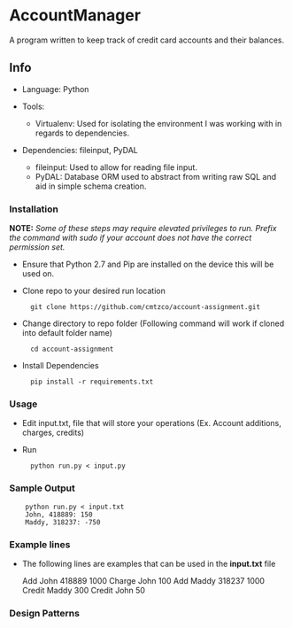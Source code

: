 # AccountManager
A program written to keep track of credit card accounts and their balances.

## Info

- Language: Python

- Tools:
    - Virtualenv: Used for isolating the environment I was working with in regards to dependencies.

- Dependencies: fileinput, PyDAL
    - fileinput: Used to allow for reading file input.
    - PyDAL: Database ORM used to abstract from writing raw SQL and aid in simple schema creation.


### Installation

**NOTE:** *Some of these steps may require elevated privileges to run.  Prefix the command with sudo if your account does not have the correct permission set.*

- Ensure that Python 2.7 and Pip are installed on the device this will be used on.

- Clone repo to your desired run location

        git clone https://github.com/cmtzco/account-assignment.git

- Change directory to repo folder (Following command will work if cloned into default folder name)

        cd account-assignment

- Install Dependencies

        pip install -r requirements.txt


### Usage

- Edit input.txt, file that will store your operations (Ex. Account additions, charges, credits)

- Run

        python run.py < input.py


### Sample Output

        python run.py < input.txt
        John, 418889: 150
        Maddy, 318237: -750


### Example lines

- The following lines are examples that can be used in the **input.txt** file


    Add John 418889 1000
    Charge John 100
    Add Maddy 318237 1000
    Credit Maddy 300
    Credit John 50


### Design Patterns

